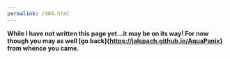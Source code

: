 ```yaml
---
permalink: /404.html
---
```

<b>While I have not written this page yet...it may be on its way! For now though you may as well [go back]{https://jalspach.github.io/AquaPanix} from whence you came.</b>
